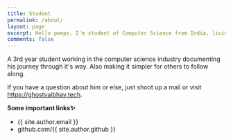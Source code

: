 ```yaml
---
title: Student
permalink: /about/
layout: page
excerpt: Hello peeps, I'm student of Computer Science from India, living in New Delhi. This blog for documentation about my programming journey, running on Jekyll, hosting on GitHub Pages.
comments: false
---
```


A 3rd year student working in the computer science industry documenting his journey through it's way.
Also making it simpler for others to follow along.

If you have a question about him or else, just shoot up a mail or visit https://ghostvaibhav.tech.

**Some important links✨**

- {{ site.author.email }}
- github.com/{{ site.author.github }}

